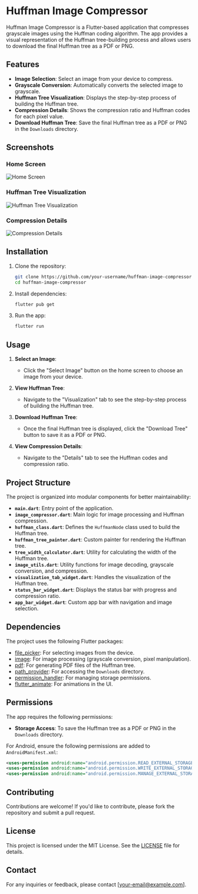 # Huffman Image Compressor

Huffman Image Compressor is a Flutter-based application that compresses grayscale images using the Huffman coding algorithm. The app provides a visual representation of the Huffman tree-building process and allows users to download the final Huffman tree as a PDF or PNG.

## Features

- **Image Selection**: Select an image from your device to compress.
- **Grayscale Conversion**: Automatically converts the selected image to grayscale.
- **Huffman Tree Visualization**: Displays the step-by-step process of building the Huffman tree.
- **Compression Details**: Shows the compression ratio and Huffman codes for each pixel value.
- **Download Huffman Tree**: Save the final Huffman tree as a PDF or PNG in the `Downloads` directory.

## Screenshots

### Home Screen
![Home Screen](screenshots/home_screen.png)

### Huffman Tree Visualization
![Huffman Tree Visualization](screenshots/tree_visualization.png)

### Compression Details
![Compression Details](screenshots/compression_details.png)

## Installation

1. Clone the repository:
   ```bash
   git clone https://github.com/your-username/huffman-image-compressor.git
   cd huffman-image-compressor
   ```

2. Install dependencies:
   ```bash
   flutter pub get
   ```

3. Run the app:
   ```bash
   flutter run
   ```

## Usage

1. **Select an Image**:
   - Click the "Select Image" button on the home screen to choose an image from your device.

2. **View Huffman Tree**:
   - Navigate to the "Visualization" tab to see the step-by-step process of building the Huffman tree.

3. **Download Huffman Tree**:
   - Once the final Huffman tree is displayed, click the "Download Tree" button to save it as a PDF or PNG.

4. **View Compression Details**:
   - Navigate to the "Details" tab to see the Huffman codes and compression ratio.

## Project Structure

The project is organized into modular components for better maintainability:

- **`main.dart`**: Entry point of the application.
- **`image_compressor.dart`**: Main logic for image processing and Huffman compression.
- **`huffman_class.dart`**: Defines the `HuffmanNode` class used to build the Huffman tree.
- **`huffman_tree_painter.dart`**: Custom painter for rendering the Huffman tree.
- **`tree_width_calculator.dart`**: Utility for calculating the width of the Huffman tree.
- **`image_utils.dart`**: Utility functions for image decoding, grayscale conversion, and compression.
- **`visualization_tab_widget.dart`**: Handles the visualization of the Huffman tree.
- **`status_bar_widget.dart`**: Displays the status bar with progress and compression ratio.
- **`app_bar_widget.dart`**: Custom app bar with navigation and image selection.

## Dependencies

The project uses the following Flutter packages:

- [file_picker](https://pub.dev/packages/file_picker): For selecting images from the device.
- [image](https://pub.dev/packages/image): For image processing (grayscale conversion, pixel manipulation).
- [pdf](https://pub.dev/packages/pdf): For generating PDF files of the Huffman tree.
- [path_provider](https://pub.dev/packages/path_provider): For accessing the `Downloads` directory.
- [permission_handler](https://pub.dev/packages/permission_handler): For managing storage permissions.
- [flutter_animate](https://pub.dev/packages/flutter_animate): For animations in the UI.

## Permissions

The app requires the following permissions:

- **Storage Access**: To save the Huffman tree as a PDF or PNG in the `Downloads` directory.

For Android, ensure the following permissions are added to `AndroidManifest.xml`:
```xml
<uses-permission android:name="android.permission.READ_EXTERNAL_STORAGE" />
<uses-permission android:name="android.permission.WRITE_EXTERNAL_STORAGE" />
<uses-permission android:name="android.permission.MANAGE_EXTERNAL_STORAGE" />
```

## Contributing

Contributions are welcome! If you'd like to contribute, please fork the repository and submit a pull request.

## License

This project is licensed under the MIT License. See the [LICENSE](LICENSE) file for details.

## Contact

For any inquiries or feedback, please contact [your-email@example.com].
